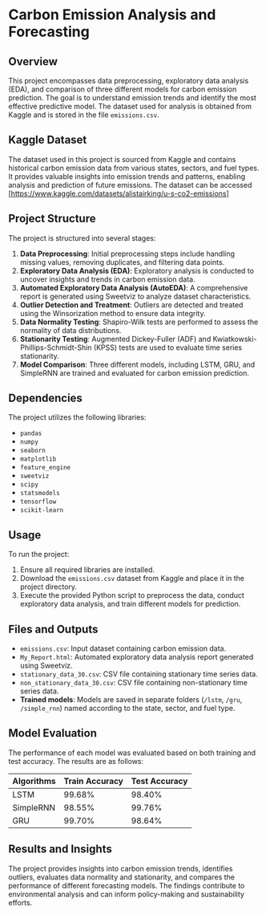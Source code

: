# Carbon Emission Analysis and Forecasting

## Overview
This project encompasses data preprocessing, exploratory data analysis (EDA), and comparison of three different models for carbon emission prediction. The goal is to understand emission trends and identify the most effective predictive model. The dataset used for analysis is obtained from Kaggle and is stored in the file `emissions.csv`.

## Kaggle Dataset
The dataset used in this project is sourced from Kaggle and contains historical carbon emission data from various states, sectors, and fuel types. It provides valuable insights into emission trends and patterns, enabling analysis and prediction of future emissions. The dataset can be accessed [https://www.kaggle.com/datasets/alistairking/u-s-co2-emissions]

## Project Structure
The project is structured into several stages:

1. **Data Preprocessing**: Initial preprocessing steps include handling missing values, removing duplicates, and filtering data points.
2. **Exploratory Data Analysis (EDA)**: Exploratory analysis is conducted to uncover insights and trends in carbon emission data.
3. **Automated Exploratory Data Analysis (AutoEDA)**: A comprehensive report is generated using Sweetviz to analyze dataset characteristics.
4. **Outlier Detection and Treatment**: Outliers are detected and treated using the Winsorization method to ensure data integrity.
5. **Data Normality Testing**: Shapiro-Wilk tests are performed to assess the normality of data distributions.
6. **Stationarity Testing**: Augmented Dickey-Fuller (ADF) and Kwiatkowski-Phillips-Schmidt-Shin (KPSS) tests are used to evaluate time series stationarity.
7. **Model Comparison**: Three different models, including LSTM, GRU, and SimpleRNN are trained and evaluated for carbon emission prediction.

## Dependencies
The project utilizes the following libraries:
- `pandas`
- `numpy`
- `seaborn`
- `matplotlib`
- `feature_engine`
- `sweetviz`
- `scipy`
- `statsmodels`
- `tensorflow`
- `scikit-learn`

## Usage
To run the project:
1. Ensure all required libraries are installed.
2. Download the `emissions.csv` dataset from Kaggle and place it in the project directory.
3. Execute the provided Python script to preprocess the data, conduct exploratory data analysis, and train different models for prediction.

## Files and Outputs
- `emissions.csv`: Input dataset containing carbon emission data.
- `My_Report.html`: Automated exploratory data analysis report generated using Sweetviz.
- `stationary_data_30.csv`: CSV file containing stationary time series data.
- `non_stationary_data_30.csv`: CSV file containing non-stationary time series data.
- **Trained models**: Models are saved in separate folders (`/lstm`, `/gru`, `/simple_rnn`) named according to the state, sector, and fuel type.

  
## Model Evaluation
The performance of each model was evaluated based on both training and test accuracy. The results are as follows:

| Algorithms | Train Accuracy | Test Accuracy |
|------------|----------------|---------------|
| LSTM       | 99.68%         | 98.40%        |
| SimpleRNN  | 98.55%         | 99.76%        |
| GRU        | 99.70%         | 98.64%        |

## Results and Insights
The project provides insights into carbon emission trends, identifies outliers, evaluates data normality and stationarity, and compares the performance of different forecasting models. The findings contribute to environmental analysis and can inform policy-making and sustainability efforts.

